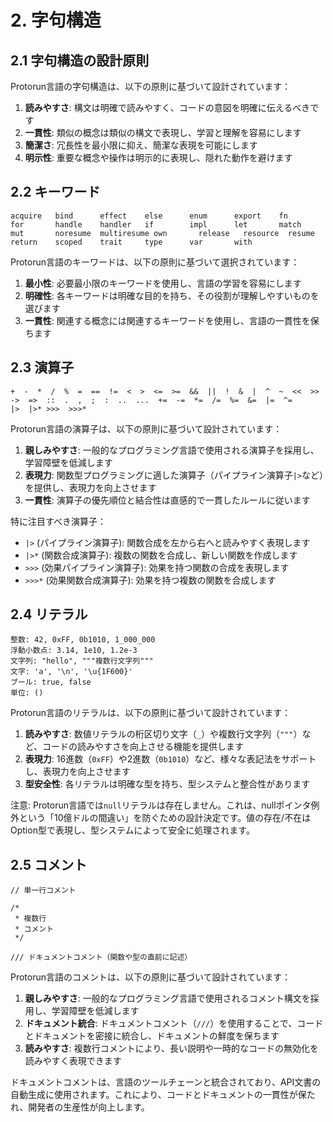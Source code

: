 # 2. 字句構造

## 2.1 字句構造の設計原則

Protorun言語の字句構造は、以下の原則に基づいて設計されています：

1. **読みやすさ**: 構文は明確で読みやすく、コードの意図を明確に伝えるべきです
2. **一貫性**: 類似の概念は類似の構文で表現し、学習と理解を容易にします
3. **簡潔さ**: 冗長性を最小限に抑え、簡潔な表現を可能にします
4. **明示性**: 重要な概念や操作は明示的に表現し、隠れた動作を避けます

## 2.2 キーワード

```
acquire   bind      effect    else      enum      export    fn
for       handle    handler   if        impl      let       match
mut       noresume  multiresume own       release   resource  resume
return    scoped    trait     type      var       with
```

Protorun言語のキーワードは、以下の原則に基づいて選択されています：

1. **最小性**: 必要最小限のキーワードを使用し、言語の学習を容易にします
2. **明確性**: 各キーワードは明確な目的を持ち、その役割が理解しやすいものを選びます
3. **一貫性**: 関連する概念には関連するキーワードを使用し、言語の一貫性を保ちます

## 2.3 演算子

```
+  -  *  /  %  =  ==  !=  <  >  <=  >=  &&  ||  !  &  |  ^  ~  <<  >>
->  =>  ::  .  ,  ;  :  ..  ...  +=  -=  *=  /=  %=  &=  |=  ^=
|>  |>* >>>  >>>*
```

Protorun言語の演算子は、以下の原則に基づいて設計されています：

1. **親しみやすさ**: 一般的なプログラミング言語で使用される演算子を採用し、学習障壁を低減します
2. **表現力**: 関数型プログラミングに適した演算子（パイプライン演算子`|>`など）を提供し、表現力を向上させます
3. **一貫性**: 演算子の優先順位と結合性は直感的で一貫したルールに従います

特に注目すべき演算子：

- `|>` (パイプライン演算子): 関数合成を左から右へと読みやすく表現します
- `|>*` (関数合成演算子): 複数の関数を合成し、新しい関数を作成します
- `>>>` (効果パイプライン演算子): 効果を持つ関数の合成を表現します
- `>>>*` (効果関数合成演算子): 効果を持つ複数の関数を合成します

## 2.4 リテラル

```
整数: 42, 0xFF, 0b1010, 1_000_000
浮動小数点: 3.14, 1e10, 1.2e-3
文字列: "hello", """複数行文字列"""
文字: 'a', '\n', '\u{1F600}'
ブール: true, false
単位: ()
```

Protorun言語のリテラルは、以下の原則に基づいて設計されています：

1. **読みやすさ**: 数値リテラルの桁区切り文字（`_`）や複数行文字列（`"""`）など、コードの読みやすさを向上させる機能を提供します
2. **表現力**: 16進数（`0xFF`）や2進数（`0b1010`）など、様々な表記法をサポートし、表現力を向上させます
3. **型安全性**: 各リテラルは明確な型を持ち、型システムと整合性があります

注意: Protorun言語では`null`リテラルは存在しません。これは、nullポインタ例外という「10億ドルの間違い」を防ぐための設計決定です。値の存在/不在はOption型で表現し、型システムによって安全に処理されます。

## 2.5 コメント

```
// 単一行コメント

/*
 * 複数行
 * コメント
 */

/// ドキュメントコメント（関数や型の直前に記述）
```

Protorun言語のコメントは、以下の原則に基づいて設計されています：

1. **親しみやすさ**: 一般的なプログラミング言語で使用されるコメント構文を採用し、学習障壁を低減します
2. **ドキュメント統合**: ドキュメントコメント（`///`）を使用することで、コードとドキュメントを密接に統合し、ドキュメントの鮮度を保ちます
3. **読みやすさ**: 複数行コメントにより、長い説明や一時的なコードの無効化を読みやすく表現できます

ドキュメントコメントは、言語のツールチェーンと統合されており、API文書の自動生成に使用されます。これにより、コードとドキュメントの一貫性が保たれ、開発者の生産性が向上します。
